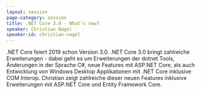 ```yaml
---
layout: session
page-category: session
title: .NET Core 3.0 - What's new?
speaker: Christian Nagel
speaker-id: christian-nagel
---
```


.NET Core feiert 2019 schon Version 3.0. .NET Core 3.0 bringt zahlreiche Erweiterungen - dabei geht es um Erweiterungen der dotnet Tools, Änderungen in der Sprache C#, neue Features mit ASP.NET Core, als auch Entwicklung von Windows Desktop Applikationen mit .NET Core inklusive COM Interop. Christian zeigt zahlreiche dieser neuen Features inklusive Erweiterungen mit ASP.NET Core und Entity Framework Core.